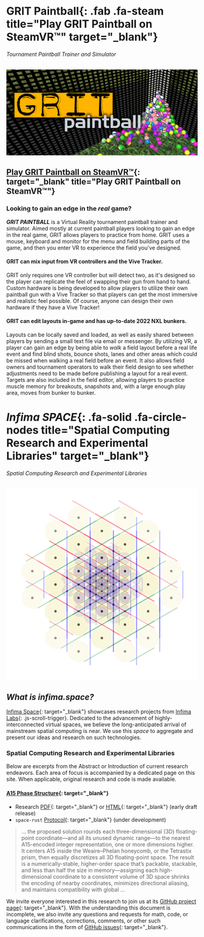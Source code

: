 # GRIT Paintball[](https://store.steampowered.com/app/1323610/Grit_Paintball/){: .fab .fa-steam title="Play GRIT Paintball on SteamVR&trade;" target="_blank"}

###### Tournament Paintball Trainer and Simulator

![GRIT Paintball](/assets/img/grit.jpg)

## [Play GRIT Paintball on SteamVR&trade;](https://store.steampowered.com/app/1323610/Grit_Paintball/){: target="_blank" title="Play GRIT Paintball on SteamVR&trade;"}

### Looking to gain an edge in the _real_ game?

***GRIT PAINTBALL*** is a Virtual Reality tournament paintball trainer and simulator. Aimed mostly at current paintball players
looking to gain an edge in the real game, GRIT allows players to practice from home. GRIT uses a mouse, keyboard and monitor for
the menu and field building parts of the game, and then you enter VR to experience the field you've designed.

#### GRIT can mix input from VR controllers and the Vive Tracker.

GRIT only requires one VR controller but will detect two, as it's designed so the player can replicate the feel of swapping their
gun from hand to hand. Custom hardware is being developed to allow players to utilize their own paintball gun with a Vive Tracker
so that players can get the most immersive and realistic feel possible. Of course, anyone can design their own hardware if they
have a Vive Tracker!

#### GRIT can edit layouts in-game and has up-to-date 2022 NXL bunkers.

Layouts can be locally saved and loaded, as well as easily shared between players by sending a small text file via email or
messenger. By utilizing VR, a player can gain an edge by being able to *walk* a field layout before a real life event and find
blind shots, bounce shots, lanes and other areas which could be missed when walking a real field before an event. It also allows
field owners and tournament operators to walk their field design to see whether adjustments need to be made before publishing a
layout for a real event. Targets are also included in the field editor, allowing players to practice muscle memory for breakouts,
snapshots and, with a large enough play area, moves from bunker to bunker.

# _Infima SPACE_[](https://infima.space){: .fa-solid .fa-circle-nodes title="Spatial Computing Research and Experimental Libraries" target="_blank"}

###### Spatial Computing Research and Experimental Libraries

![Illustration of A15 at three different scales.](/assets/img/A15.png)

## _What is infima.space?_

[Infima Space](https://infima.space){: target="_blank"} showcases research projects from [Infima Labs](/#infima-labs){:
.js-scroll-trigger}. Dedicated to the advancement of highly-interconnected virtual spaces, we believe the long-anticipated
arrival of mainstream spatial computing is near. We use this _space_ to aggregate and present our ideas and research on such
technologies.

### Spatial Computing Research and Experimental Libraries

Below are excerpts from the Abstract or Introduction of current research endeavors. Each area of focus is accompanied by a
dedicated page on this site. When applicable, original research and code is made available.

#### [A15 Phase Structure](https://infima.space/A15/){: target="_blank"}

* Research [PDF](https://infima.space/A15.pdf){: target="_blank"} or [HTML](https://infima.space/A15/){: target="_blank"} (early draft release)
* `space-rust` [Protocol](https://github.com/infimalabs/space-rust){: target="_blank"} (under development)

> ... the proposed solution rounds each three-dimensional (3D) floating-point coordinate—and all its unused dynamic range—to
> the nearest A15-encoded integer representation, one or more dimensions higher. It centers A15 inside the Weaire–Phelan
> honeycomb, or the Tetrastix prism, then equally discretizes all 3D floating-point space. The result is a
> numerically-stable, higher-order space that’s packable, stackable, and less than half the size in memory—assigning each
> high-dimensional coordinate to a consistent volume of 3D space shrinks the encoding of nearby coordinates, minimizes
> directional aliasing, and maintains
> compatibility with global ...

We invite everyone interested in this research to join us at its [GitHub project page](https://github.com/infimalabs/space){:
target="_blank"}. With the understanding this document is incomplete, we also invite any questions and requests for math, code,
or language clarifications, corrections, comments, or other such communications in the form of [GitHub
issues](https://github.com/infimalabs/space/issues){: target="_blank"}.
